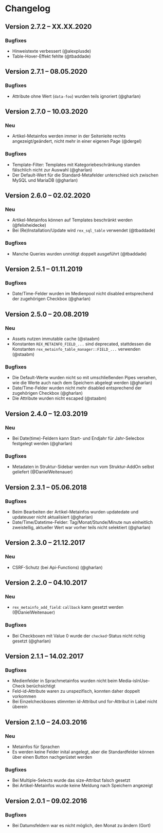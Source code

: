 Changelog
=========

Version 2.7.2 – XX.XX.2020
--------------------------

### Bugfixes

* Hinweistexte verbessert (@alexplusde)
* Table-Hover-Effekt fehlte (@tbaddade)


Version 2.7.1 – 08.05.2020
--------------------------

### Bugfixes

* Attribute ohne Wert (`data-foo`) wurden teils ignoriert (@gharlan)


Version 2.7.0 – 10.03.2020
--------------------------

### Neu

* Artikel-Metainfos werden immer in der Seitenleite rechts angezeigt/geändert, nicht mehr in einer eigenen Page (@dergel)

### Bugfixes

* Template-Filter: Templates mit Kategoriebeschränkung standen fälschlich nicht zur Auswahl (@gharlan)
* Der Default-Wert für die Standard-Metafelder unterschied sich zwischen MySQL und MariaDB (@gharlan)


Version 2.6.0 – 02.02.2020
--------------------------

### Neu

* Artikel-Metainfos können auf Templates beschränkt werden (@felixheidecke)
* Bei (Re)Installation/Update wird `rex_sql_table` verwendet (@tbaddade)

### Bugfixes

* Manche Queries wurden unnötigt doppelt ausgeführt (@tbaddade)


Version 2.5.1 – 01.11.2019
--------------------------

### Bugfixes

* Date/Time-Felder wurden im Medienpool nicht disabled entsprechend der zugehörigen Checkbox (@gharlan)


Version 2.5.0 – 20.08.2019
--------------------------

### Neu

* Assets nutzen immutable cache (@staabm)
* Konstanten `REX_METAINFO_FIELD_...` sind deprecated, stattdessen die Konstanten `rex_metainfo_table_manager::FIELD_...` verwenden (@staabm)

### Bugfixes

* Die Default-Werte wurden nicht so mit umschließenden Pipes versehen, wie die Werte auch nach dem Speichern abgelegt werden (@gharlan)
* Date/Time-Felder wurden nicht mehr disabled entsprechend der zugehörigen Checkbox (@gharlan)
* Die Attribute wurden nicht escaped (@staabm)


Version 2.4.0 – 12.03.2019
--------------------------

### Neu

* Bei Date(time)-Feldern kann Start- und Endjahr für Jahr-Selecbox festgelegt werden (@gharlan)

### Bugfixes

* Metadaten in Struktur-Sidebar werden nun vom Struktur-AddOn selbst geliefert (@DanielWeitenauer)


Version 2.3.1 – 05.06.2018
--------------------------

### Bugfixes

* Beim Bearbeiten der Artikel-Metainfos wurden updatedate und updateuser nicht aktualisiert (@gharlan)
* Date/Time/Datetime-Felder: Tag/Monat/Stunde/Minute nun einheitlich zweistellig, aktueller Wert war vorher teils nicht selektiert (@gharlan)


Version 2.3.0 – 21.12.2017
--------------------------

### Neu

* CSRF-Schutz (bei Api-Functions) (@gharlan)

Version 2.2.0 – 04.10.2017
--------------------------

### Neu

* `rex_metainfo_add_field`: `callback` kann gesetzt werden (@DanielWeitenauer)

### Bugfixes

* Bei Checkboxen mit Value 0 wurde der `checked`-Status nicht richig gesetzt (@gharlan)


Version 2.1.1 – 14.02.2017
--------------------------

### Bugfixes

* Medienfelder in Sprachmetainfos wurden nicht beim Media-isInUse-Check berüchsichtigt
* Feld-id-Attribute waren zu unspezifisch, konnten daher doppelt vorkommen
* Bei Einzelcheckboxes stimmten id-Attribut und for-Attribut in Label nicht überein


Version 2.1.0 – 24.03.2016
--------------------------

### Neu

* Metainfos für Sprachen
* Es werden keine Felder inital angelegt, aber die Standardfelder können über einen Button nachgerüstet werden

### Bugfixes

* Bei Multiple-Selects wurde das size-Attribut falsch gesetzt
* Bei Artikel-Metainfos wurde keine Meldung nach Speichern angezeigt


Version 2.0.1 – 09.02.2016
--------------------------

### Bugfixes

* Bei Datumsfeldern war es nicht möglich, den Monat zu ändern (Gort)

